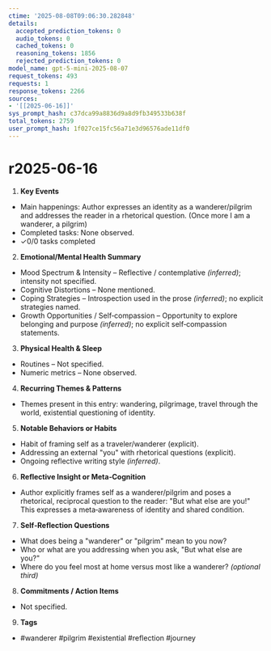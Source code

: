 ```yaml
---
ctime: '2025-08-08T09:06:30.282848'
details:
  accepted_prediction_tokens: 0
  audio_tokens: 0
  cached_tokens: 0
  reasoning_tokens: 1856
  rejected_prediction_tokens: 0
model_name: gpt-5-mini-2025-08-07
request_tokens: 493
requests: 1
response_tokens: 2266
sources:
- '[[2025-06-16]]'
sys_prompt_hash: c37dca99a8836d9a8d9fb349533b638f
total_tokens: 2759
user_prompt_hash: 1f027ce15fc56a71e3d96576ade11df0
---
```

# r2025-06-16

1. **Key Events**
- Main happenings: Author expresses an identity as a wanderer/pilgrim and addresses the reader in a rhetorical question. (Once more I am a wanderer, a pilgrim)
- Completed tasks: None observed.
- ✓0/0 tasks completed

2. **Emotional/Mental Health Summary**
- Mood Spectrum & Intensity – Reflective / contemplative *(inferred)*; intensity not specified.
- Cognitive Distortions – None mentioned.
- Coping Strategies – Introspection used in the prose *(inferred)*; no explicit strategies named.
- Growth Opportunities / Self‑compassion – Opportunity to explore belonging and purpose *(inferred)*; no explicit self‑compassion statements.

3. **Physical Health & Sleep**
- Routines – Not specified.
- Numeric metrics – None observed.

4. **Recurring Themes & Patterns**
- Themes present in this entry: wandering, pilgrimage, travel through the world, existential questioning of identity.

5. **Notable Behaviors or Habits**
- Habit of framing self as a traveler/wanderer (explicit).
- Addressing an external "you" with rhetorical questions (explicit).
- Ongoing reflective writing style *(inferred)*.

6. **Reflective Insight or Meta‑Cognition**
- Author explicitly frames self as a wanderer/pilgrim and poses a rhetorical, reciprocal question to the reader: "But what else are you!" This expresses a meta‑awareness of identity and shared condition.

7. **Self‑Reflection Questions**
- What does being a "wanderer" or "pilgrim" mean to you now?
- Who or what are you addressing when you ask, "But what else are you?"
- Where do you feel most at home versus most like a wanderer? *(optional third)*

8. **Commitments / Action Items**
- Not specified.

9. **Tags**
- #wanderer #pilgrim #existential #reflection #journey